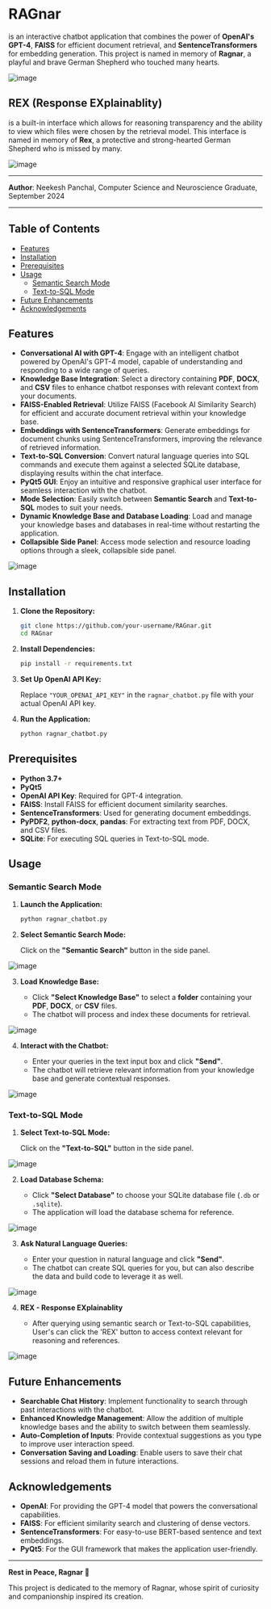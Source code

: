# RAGnar  
is an interactive chatbot application that combines the power of **OpenAI's GPT-4**, **FAISS** for efficient document retrieval, and **SentenceTransformers** for embedding generation. This project is named in memory of **Ragnar**, a playful and brave German Shepherd who touched many hearts.

![image](https://github.com/user-attachments/assets/20756793-7d41-4e68-b6b4-bf7b646d01b7)

## REX (Response EXplainablity)  
is a built-in interface which allows for reasoning transparency and the ability to view which files were chosen by the retrieval model. This interface is named in memory of **Rex**, a protective and strong-hearted German Shepherd who is missed by many.

![image](https://github.com/user-attachments/assets/f78d845d-e975-4eb3-9f38-af3405c2164f)

---

**Author**: Neekesh Panchal, Computer Science and Neuroscience Graduate, September 2024

---

## Table of Contents

- [Features](#features)
- [Installation](#installation)
- [Prerequisites](#prerequisites)
- [Usage](#usage)
  - [Semantic Search Mode](#semantic-search-mode)
  - [Text-to-SQL Mode](#text-to-sql-mode)
- [Future Enhancements](#future-enhancements)
- [Acknowledgements](#acknowledgements)

## Features

- **Conversational AI with GPT-4**: Engage with an intelligent chatbot powered by OpenAI's GPT-4 model, capable of understanding and responding to a wide range of queries.
- **Knowledge Base Integration**: Select a directory containing **PDF**, **DOCX**, and **CSV** files to enhance chatbot responses with relevant context from your documents.
- **FAISS-Enabled Retrieval**: Utilize FAISS (Facebook AI Similarity Search) for efficient and accurate document retrieval within your knowledge base.
- **Embeddings with SentenceTransformers**: Generate embeddings for document chunks using SentenceTransformers, improving the relevance of retrieved information.
- **Text-to-SQL Conversion**: Convert natural language queries into SQL commands and execute them against a selected SQLite database, displaying results within the chat interface.
- **PyQt5 GUI**: Enjoy an intuitive and responsive graphical user interface for seamless interaction with the chatbot.
- **Mode Selection**: Easily switch between **Semantic Search** and **Text-to-SQL** modes to suit your needs.
- **Dynamic Knowledge Base and Database Loading**: Load and manage your knowledge bases and databases in real-time without restarting the application.
- **Collapsible Side Panel**: Access mode selection and resource loading options through a sleek, collapsible side panel.


![image](https://github.com/user-attachments/assets/4a7695c3-cac8-4cf6-9f04-32c7864d26fa)


## Installation

1. **Clone the Repository:**

    ```bash
    git clone https://github.com/your-username/RAGnar.git
    cd RAGnar
    ```

2. **Install Dependencies:**

    ```bash
    pip install -r requirements.txt
    ```

3. **Set Up OpenAI API Key:**

    Replace `"YOUR_OPENAI_API_KEY"` in the `ragnar_chatbot.py` file with your actual OpenAI API key.

4. **Run the Application:**

    ```bash
    python ragnar_chatbot.py
    ```

## Prerequisites

- **Python 3.7+**
- **PyQt5**
- **OpenAI API Key**: Required for GPT-4 integration.
- **FAISS**: Install FAISS for efficient document similarity searches.
- **SentenceTransformers**: Used for generating document embeddings.
- **PyPDF2**, **python-docx**, **pandas**: For extracting text from PDF, DOCX, and CSV files.
- **SQLite**: For executing SQL queries in Text-to-SQL mode.

## Usage

### Semantic Search Mode

1. **Launch the Application:**

   ```bash
   python ragnar_chatbot.py
   ```

2. **Select Semantic Search Mode:**

   Click on the **"Semantic Search"** button in the side panel.

![image](https://github.com/user-attachments/assets/c40e7c18-d464-4213-a1e2-836c330cf3ee)


3. **Load Knowledge Base:**

   - Click **"Select Knowledge Base"** to select a **folder** containing your **PDF**, **DOCX**, or **CSV** files.
   - The chatbot will process and index these documents for retrieval.

![image](https://github.com/user-attachments/assets/c9944aff-3a1a-43b7-9dfc-428479f679e2)


4. **Interact with the Chatbot:**

   - Enter your queries in the text input box and click **"Send"**.
   - The chatbot will retrieve relevant information from your knowledge base and generate contextual responses.

![image](https://github.com/user-attachments/assets/972ef6c8-2232-4a83-a085-df76e0a725d0)


### Text-to-SQL Mode

1. **Select Text-to-SQL Mode:**

   Click on the **"Text-to-SQL"** button in the side panel.

![image](https://github.com/user-attachments/assets/59d36bda-46a7-4348-9621-360bd0233575)


2. **Load Database Schema:**

   - Click **"Select Database"** to choose your SQLite database file (`.db` or `.sqlite`).
   - The application will load the database schema for reference.

![image](https://github.com/user-attachments/assets/7eacf36b-6da3-443f-89f0-5507be336fcf)


3. **Ask Natural Language Queries:**

   - Enter your question in natural language and click **"Send"**.
   - The chatbot can create SQL queries for you, but can also describe the data and build code to leverage it as well.

![image](https://github.com/user-attachments/assets/f287984b-ff89-4cf4-b265-36e93fa6c9e3)


4. **REX - Response EXplainablity**

   - After querying using semantic search or Text-to-SQL capabilities, User's can click the 'REX' button to access context relevant for reasoning and references.

![image](https://github.com/user-attachments/assets/8f948fd3-18cf-4255-b8ef-534903a87af5)


## Future Enhancements

- **Searchable Chat History**: Implement functionality to search through past interactions with the chatbot.
- **Enhanced Knowledge Management**: Allow the addition of multiple knowledge bases and the ability to switch between them seamlessly.
- **Auto-Completion of Inputs**: Provide contextual suggestions as you type to improve user interaction speed.
- **Conversation Saving and Loading**: Enable users to save their chat sessions and reload them in future interactions.

## Acknowledgements

- **OpenAI**: For providing the GPT-4 model that powers the conversational capabilities.
- **FAISS**: For efficient similarity search and clustering of dense vectors.
- **SentenceTransformers**: For easy-to-use BERT-based sentence and text embeddings.
- **PyQt5**: For the GUI framework that makes the application user-friendly.

---

**Rest in Peace, Ragnar 🐾**

This project is dedicated to the memory of Ragnar, whose spirit of curiosity and companionship inspired its creation.
